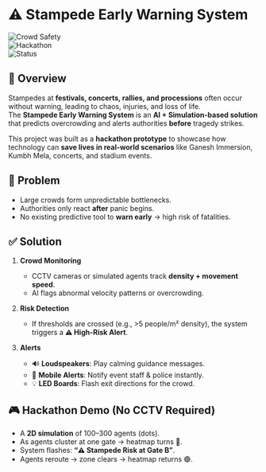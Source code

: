 # ⚠️ Stampede Early Warning System  

![Crowd Safety](https://img.shields.io/badge/AI-Crowd%20Safety-blue)  
![Hackathon](https://img.shields.io/badge/Project-Hackathon-success)  
![Status](https://img.shields.io/badge/Status-Prototype-orange)  


## 📌 Overview  
Stampedes at **festivals, concerts, rallies, and processions** often occur without warning, leading to chaos, injuries, and loss of life.  
The **Stampede Early Warning System** is an **AI + Simulation-based solution** that predicts overcrowding and alerts authorities **before** tragedy strikes.  

This project was built as a **hackathon prototype** to showcase how technology can **save lives in real-world scenarios** like Ganesh Immersion, Kumbh Mela, concerts, and stadium events.  


## 🚨 Problem  
- Large crowds form unpredictable bottlenecks.  
- Authorities only react **after** panic begins.  
- No existing predictive tool to **warn early** → high risk of fatalities.  



## ✅ Solution  
1. **Crowd Monitoring**  
   - CCTV cameras or simulated agents track **density + movement speed**.  
   - AI flags abnormal velocity patterns or overcrowding.  

2. **Risk Detection**  
   - If thresholds are crossed (e.g., >5 people/m² density), the system triggers a **⚠️ High-Risk Alert**.  

3. **Alerts**  
   - 🔊 **Loudspeakers**: Play calming guidance messages.  
   - 📱 **Mobile Alerts**: Notify event staff & police instantly.  
   - 💡 **LED Boards**: Flash exit directions for the crowd.  


## 🎮 Hackathon Demo (No CCTV Required)  
- A **2D simulation** of 100–300 agents (dots).  
- As agents cluster at one gate → heatmap turns 🔴.  
- System flashes: **“⚠️ Stampede Risk at Gate B”**.  
- Agents reroute → zone clears → heatmap returns 🟢.

